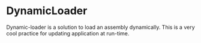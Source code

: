 # DynamicLoader
Dynamic-loader is a solution to load an assembly dynamically. This is a very cool practice for updating application at run-time.
